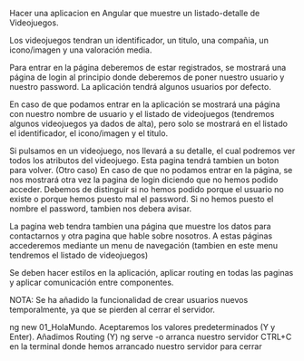 Hacer una aplicacion en Angular que muestre un listado-detalle de Videojuegos.

Los videojuegos tendran un identificador, un titulo, una compañia, un icono/imagen y una valoración media.

Para entrar en la página deberemos de estar registrados, se mostrará una página de login al principio
donde deberemos de poner nuestro usuario y nuestro password. La aplicación tendrá algunos usuarios por
defecto.

En caso de que podamos entrar en la aplicación se mostrará una página con nuestro nombre de usuario y 
el listado de videojuegos (tendremos algunos videojuegos ya dados de alta), pero solo se mostrará en el 
listado el identificador, el icono/imagen y el titulo.

Si pulsamos en un videojuego, nos llevará a su detalle, el cual podremos ver todos los atributos del 
videojuego. Esta pagina tendrá tambien un boton para volver.
(Otro caso)
En caso de que no podamos entrar en la página, se nos mostrará otra vez la pagina de login diciendo que
no hemos podido acceder. Debemos de distinguir si no hemos podido porque el usuario no existe o porque
hemos puesto mal el password. Si no hemos puesto el nombre el password, tambien nos debera avisar.

La pagina web tendra tambien una página que muestre los datos para contactarnos y otra pagina que hable sobre
nosotros. A estas páginas accederemos mediante un menu de navegación (tambien en este menu tendremos el 
listado de videojuegos)

Se deben hacer estilos en la aplicación, aplicar routing en todas las paginas y aplicar comunicación 
entre componentes.

NOTA: Se ha añadido la funcionalidad de crear usuarios nuevos temporalmente, ya que se pierden al cerrar el servidor.

ng new 01_HolaMundo. Aceptaremos los valores predeterminados (Y y Enter). Añadimos Routing (Y)
ng serve -o arranca nuestro servidor
CTRL+C en la terminal donde hemos arrancado nuestro servidor para cerrar
